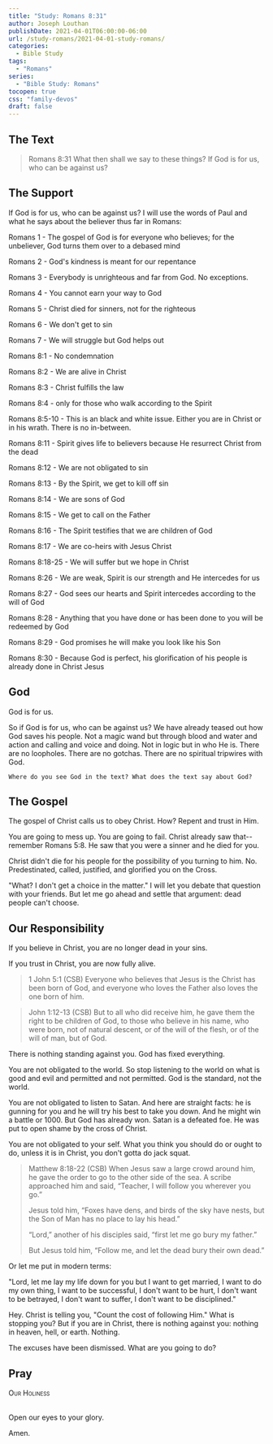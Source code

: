 ```yaml
---
title: "Study: Romans 8:31"
author: Joseph Louthan
publishDate: 2021-04-01T06:00:00-06:00
url: /study-romans/2021-04-01-study-romans/
categories:
  - Bible Study
tags:
  - "Romans"
series:
  - "Bible Study: Romans"
tocopen: true
css: "family-devos"
draft: false
---
```

## The Text

>Romans 8:31 What then shall we say to these things? If God is for us, who can be against us?

## The Support

If God is for us, who can be against us? I will use the words of Paul and what he says about the believer thus far in Romans:

Romans 1 - The gospel of God is for everyone who believes; for the unbeliever, God turns them over to a debased mind

Romans 2 - God's kindness is meant for our repentance

Romans 3 - Everybody is unrighteous and far from God. No exceptions.

Romans 4 - You cannot earn your way to God

Romans 5 - Christ died for sinners, not for the righteous

Romans 6 - We don't get to sin

Romans 7 - We will struggle but God helps out

Romans 8:1 - No condemnation

Romans 8:2 - We are alive in Christ

Romans 8:3 - Christ fulfills the law

Romans 8:4 - only for those who walk according to the Spirit

Romans 8:5-10 - This is an black and white issue. Either you are in Christ or in his wrath. There is no in-between.

Romans 8:11 - Spirit gives life to believers because He resurrect Christ from the dead

Romans 8:12 - We are not obligated to sin

Romans 8:13 - By the Spirit, we get to kill off sin

Romans 8:14 - We are sons of God

Romans 8:15 - We get to call on the Father

Romans 8:16 - The Spirit testifies that we are children of God

Romans 8:17 - We are co-heirs with Jesus Christ

Romans 8:18-25 - We will suffer but we hope in Christ

Romans 8:26 - We are weak, Spirit is our strength and He intercedes for us

Romans 8:27 - God sees our hearts and Spirit intercedes according to the will of God

Romans 8:28 - Anything that you have done or has been done to you will be redeemed by God

Romans 8:29 - God promises he will make you look like his Son

Romans 8:30 - Because God is perfect, his glorification of his people is already done in Christ Jesus

## God

God is for us.

So if God is for us, who can be against us? We have already teased out how God saves his people. Not a magic wand but through blood and water and action and calling and voice and doing. Not in logic but in who He is. There are no loopholes. There are no gotchas. There are no spiritual tripwires with God.

`Where do you see God in the text? What does the text say about God?`

## The Gospel

The gospel of Christ calls us to obey Christ. How? Repent and trust in Him.

You are going to mess up. You are going to fail. Christ already saw that--remember Romans 5:8. He saw that you were a sinner and he died for you. 

Christ didn't die for his people for the possibility of you turning to him. No. Predestinated, called, justified, and glorified you on the Cross.

"What? I don't get a choice in the matter." I will let you debate that question with your friends. But let me go ahead and settle that argument: dead people can't choose.

## Our Responsibility

If you believe in Christ, you are no longer dead in your sins.

If you trust in Christ, you are now fully alive. 

>1 John 5:1 (CSB) Everyone who believes that Jesus is the Christ has been born of God, and everyone who loves the Father also loves the one born of him.

>John 1:12-13 (CSB) But to all who did receive him, he gave them the right to be children of God, to those who believe in his name, who were born, not of natural descent, or of the will of the flesh, or of the will of man, but of God.

There is nothing standing against you. God has fixed everything.

You are not obligated to the world. So stop listening to the world on what is good and evil and permitted and not permitted. God is the standard, not the world.

You are not obligated to listen to Satan. And here are straight facts: he is gunning for you and he will try his best to take you down. And he might win a battle or 1000. But God has already won. Satan is a defeated foe. He was put to open shame by the cross of Christ.

You are not obligated to your self. What you think you should do or ought to do, unless it is in Christ, you don't gotta do jack squat.

>Matthew 8:18-22 (CSB) When Jesus saw a large crowd around him, he gave the order to go to the other side of the sea. A scribe approached him and said, “Teacher, I will follow you wherever you go.”
>
>Jesus told him, “Foxes have dens, and birds of the sky have nests, but the Son of Man has no place to lay his head.”
>
>“Lord,” another of his disciples said, “first let me go bury my father.”
>
>But Jesus told him, “Follow me, and let the dead bury their own dead.”

Or let me put in modern terms:

"Lord, let me lay my life down for you but I want to get married, I want to do my own thing, I want to be successful, I don't want to be hurt, I don't want to be betrayed, I don't want to suffer, I don't want to be disciplined."

Hey. Christ is telling you, "Count the cost of following Him." What is stopping you? But if you are in Christ, there is nothing against you: nothing in heaven, hell, or earth. Nothing.

The excuses have been dismissed. What are you going to do?

## Pray

<div style="font-variant: small-caps;">
Our Holiness
</div>
&nbsp;

Open our eyes to your glory.

Amen.
